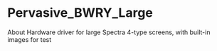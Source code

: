 # Pervasive_BWRY_Large
About Hardware driver for large Spectra 4-type screens, with built-in images for test
